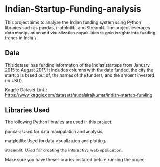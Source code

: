 # Indian-Startup-Funding-analysis
This project aims to analyze the Indian funding system using Python libraries such as pandas, matplotlib, and Streamlit. The project leverages data manipulation and visualization capabilities to gain insights into funding trends in India.\

## Data
This dataset has funding information of the Indian startups from January 2015 to August 2017. It includes columns with the date funded, the city the startup is based out of, the names of the funders, and the amount invested (in USD).

Kaggle Dataset Link : https://www.kaggle.com/datasets/sudalairajkumar/indian-startup-funding

## Libraries Used
The following Python libraries are used in this project:

pandas: Used for data manipulation and analysis.

matplotlib: Used for data visualization and plotting.

streamlit: Used for creating the interactive web application.

Make sure you have these libraries installed before running the project.
